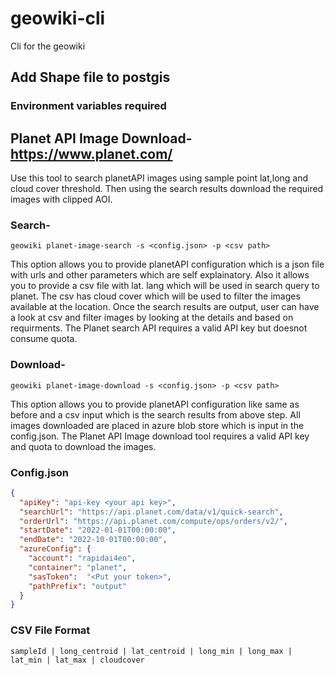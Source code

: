 # geowiki-cli

Cli for the geowiki

## Add Shape file to postgis

### Environment variables required


## Planet API Image Download- https://www.planet.com/
Use this tool to search planetAPI images using sample point lat,long and cloud cover threshold. Then using the search results download the required images with clipped AOI.
### Search-  
```
geowiki planet-image-search -s <config.json> -p <csv path> 
```
This option allows you to provide planetAPI configuration which is a json file with urls and other parameters which are self explainatory. Also it allows you to provide a csv file with lat. lang which will be used in search query to planet. The csv has cloud cover which will be used to filter the images available at the location. Once the search results are output, user can have a look at csv and filter images by looking at the details and based on requirments. The Planet search API requires a valid API key but doesnot consume quota.

### Download- 
```
geowiki planet-image-download -s <config.json> -p <csv path> 
```
This option allows you to provide planetAPI configuration like same as before and a csv input which is the search results from above step. All images downloaded are placed in azure blob store which is input in the config.json. The Planet API Image download tool requires a valid API key and quota to download the images.

### Config.json

```json
{
  "apiKey": "api-key <your api key>",
  "searchUrl": "https://api.planet.com/data/v1/quick-search",
  "orderUrl": "https://api.planet.com/compute/ops/orders/v2/",
  "startDate": "2022-01-01T00:00:00",
  "endDate": "2022-10-01T00:00:00",
  "azureConfig": {
    "account": "rapidai4eo",
    "container": "planet",
    "sasToken":  "<Put your token>",
    "pathPrefix": "output"
  }
}
```

### CSV File Format
```
sampleId | long_centroid | lat_centroid | long_min | long_max | lat_min | lat_max | cloudcover
```

